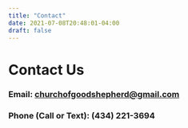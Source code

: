 ```yaml
---
title: "Contact"
date: 2021-07-08T20:48:01-04:00
draft: false
---
```


# Contact Us
### Email: churchofgoodshepherd@gmail.com
### Phone (Call or Text): (434) 221-3694
